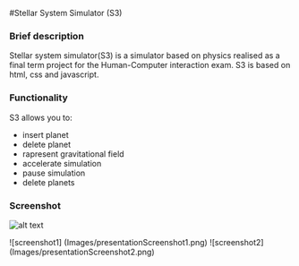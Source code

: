 #Stellar System Simulator (S3)
### Brief description
Stellar system simulator(S3) is a simulator based on physics realised as a final term project for the Human-Computer interaction exam.
S3 is based on html, css and javascript.

### Functionality
S3 allows you to:
* insert planet
* delete planet
* rapresent gravitational field
* accelerate simulation
* pause simulation
* delete planets

### Screenshot
![alt text](https://github.com/[WackoToe]/[Stellar-System-Simulator]Images/presentationScreenshot1.png)


![screenshot1] (Images/presentationScreenshot1.png)
![screenshot2] (Images/presentationScreenshot2.png)
